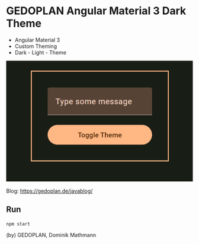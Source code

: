 # GEDOPLAN Angular Material 3 Dark Theme

* Angular Material 3
* Custom Theming
* Dark - Light - Theme

![Title](/src/assets/title.png)

Blog: https://gedoplan.de/javablog/

## Run
```npm start```

(by) GEDOPLAN, Dominik Mathmann
